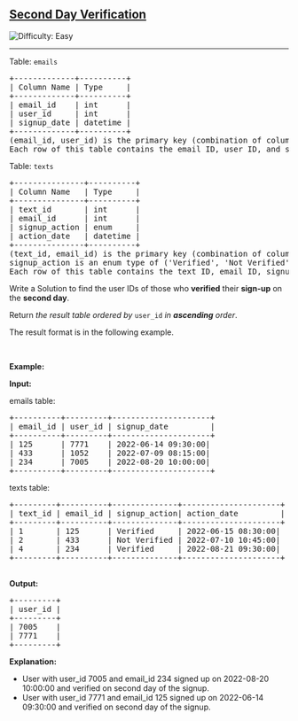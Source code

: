 <h2><a href="https://leetcode.com/problems/second-day-verification">Second Day Verification</a></h2> <img src='https://img.shields.io/badge/Difficulty-Easy-brightgreen' alt='Difficulty: Easy' /><hr><p>Table: <code>emails</code></p>

<pre>
+-------------+----------+
| Column Name | Type     | 
+-------------+----------+
| email_id    | int      |
| user_id     | int      |
| signup_date | datetime |
+-------------+----------+
(email_id, user_id) is the primary key (combination of columns with unique values) for this table.
Each row of this table contains the email ID, user ID, and signup date.
</pre>

<p>Table: <code>texts</code></p>

<pre>
+---------------+----------+
| Column Name   | Type     | 
+---------------+----------+
| text_id       | int      |
| email_id      | int      |
| signup_action | enum     |
| action_date   | datetime |
+---------------+----------+
(text_id, email_id) is the primary key (combination of columns with unique values) for this table. 
signup_action is an enum type of (&#39;Verified&#39;, &#39;Not Verified&#39;). 
Each row of this table contains the text ID, email ID, signup action, and action date.
</pre>

<p>Write a Solution to find the user IDs of those who <strong>verified</strong> their <strong>sign-up</strong> on the <strong>second day</strong>.</p>

<p>Return <em>the result table ordered by</em> <code>user_id</code> <em>in <strong>ascending</strong> order</em>.</p>

<p>The result format is in the following example.</p>

<p>&nbsp;</p>
<p><strong class="example">Example:</strong></p>

<div class="example-block">
<p><strong>Input:</strong></p>

<p>emails table:</p>

<pre class="example-io">
+----------+---------+---------------------+
| email_id | user_id | signup_date         |
+----------+---------+---------------------+
| 125      | 7771    | 2022-06-14 09:30:00|
| 433      | 1052    | 2022-07-09 08:15:00|
| 234      | 7005    | 2022-08-20 10:00:00|
+----------+---------+---------------------+
</pre>

<p>texts table:</p>

<pre class="example-io">
+---------+----------+--------------+---------------------+
| text_id | email_id | signup_action| action_date         |
+---------+----------+--------------+---------------------+
| 1       | 125      | Verified     | 2022-06-15 08:30:00|
| 2       | 433      | Not Verified | 2022-07-10 10:45:00|
| 4       | 234      | Verified     | 2022-08-21 09:30:00|
+---------+----------+--------------+---------------------+
    </pre>

<p><strong>Output:</strong></p>

<pre class="example-io">
+---------+
| user_id |
+---------+
| 7005    |
| 7771    |
+---------+
</pre>

<p><strong>Explanation:</strong></p>

<ul>
	<li>User with user_id 7005 and email_id 234 signed up on 2022-08-20 10:00:00 and&nbsp;verified on second day of the signup.</li>
	<li>User with user_id 7771 and email_id 125 signed up on 2022-06-14 09:30:00 and&nbsp;verified on second day of the signup.</li>
</ul>
</div>
